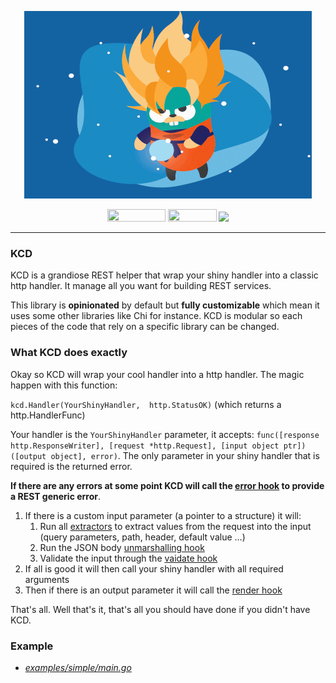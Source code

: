 <p align="center">
	<img width="460" height="300" src="./.github/golang-ss.gif">
</p>
<p align="center">
	<img width="93" height="20" src="https://github.com/expectedsh/kcd/workflows/Go/badge.svg">
	<img width="78" height="20" src="https://goreportcard.com/badge/github.com/expectedsh/kcd">
	<img src="https://codecov.io/gh/expectedsh/kcd/branch/master/graph/badge.svg" />
</p>

------

### KCD 

KCD is a grandiose REST helper that wrap your shiny handler into a classic http handler. It manage all you want for building REST services.

This library is **opinionated** by default but **fully customizable** which mean it uses some other libraries like Chi for instance. KCD is modular so each pieces of the code that rely on a specific library can be changed. 

### What KCD does exactly 

Okay so KCD will wrap your cool handler into a http handler. The magic happen with this function:

`kcd.Handler(YourShinyHandler,  http.StatusOK)` (which returns a http.HandlerFunc)

Your handler is the `YourShinyHandler` parameter, it accepts: `func([response http.ResponseWriter], [request *http.Request], [input object ptr]) ([output object], error)`. 
The only parameter in your shiny handler that is required is the returned error. 

**If there are any errors at some point KCD will call the [error hook](hooks.go#L69) to provide a REST generic error**.

1. If there is a custom input parameter (a pointer to a structure) it will:
    1. Run all [extractors](extractors.go) to extract values from the request into the input (query parameters, path, header, default value ...)
    2. Run the JSON body [unmarshalling hook](hooks.go#L164)
    3. Validate the input through the [vaidate hook](hooks.go#L18)
3. If all is good it will then call your shiny handler with all required arguments
4. Then if there is an output parameter it will call the [render hook](hooks.go#L39)

That's all. Well that's it, that's all you should have done if you didn't have KCD. 

### Example

- [*examples/simple/main.go*](./examples/simple/main.go)

